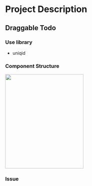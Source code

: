# Project Description

## Draggable Todo

### Use library
+ uniqid

### Component Structure
<img src="https://user-images.githubusercontent.com/14817758/98648021-0feae780-2379-11eb-841c-b183506a4194.PNG"  width="250" height="300">

### Issue
